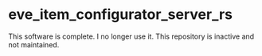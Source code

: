 # eve_item_configurator_server_rs
This software is complete. I no longer use it. This repository is inactive and not maintained.
